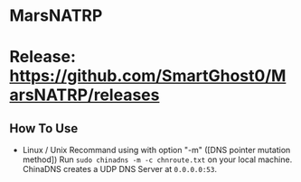 # MarsNATRP
Release: https://github.com/SmartGhost0/MarsNATRP/releases
========
How To Use
-----

* Linux / Unix
    Recommand using with option "-m" ([DNS pointer mutation method])
    Run `sudo chinadns -m -c chnroute.txt` on your local machine. ChinaDNS creates a
    UDP DNS Server at `0.0.0.0:53`.

